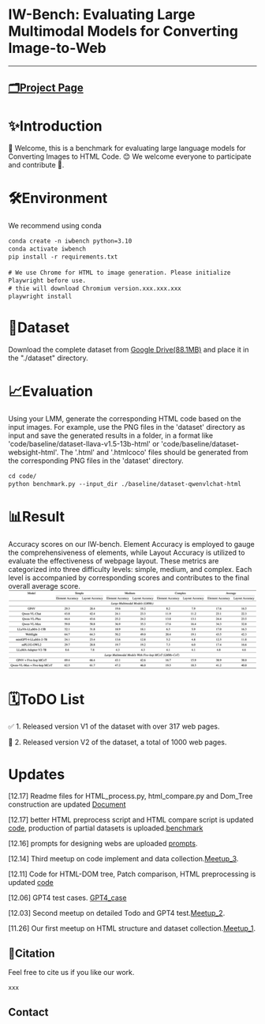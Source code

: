 # IW-Bench: Evaluating Large Multimodal Models for Converting Image-to-Web

----

## [🗂Project Page](https://iw-bench-page.vercel.app/) 
<!-- | [![GitHub Repo Stars](https://img.shields.io/github/stars/HC-Guo/Image2HTML-Benchmark?label=stars&logo=github&color=brightgreen)](https://github.com/HC-Guo/Image2HTML-Benchmark) | [![arXiv](https://img.shields.io/badge/arXiv-xxxx-b31b1b.svg?style=flat-square)](https://arxiv.org/abs/xxxx) -->

# ✨Introduction
👋 Welcome, this is a benchmark for evaluating large language models for Converting Images to HTML Code. 😊 We welcome everyone to participate and contribute 🌟. 

# 🛠Environment
We recommend using conda
```
conda create -n iwbench python=3.10
conda activate iwbench
pip install -r requirements.txt

# We use Chrome for HTML to image generation. Please initialize Playwright before use.
# thie will download Chromium version.xxx.xxx.xxx
playwright install
```

# 🚨Dataset
Download the complete dataset from [Google Drive(88.1MB)](https://drive.google.com/drive/folders/1zmQHgLvF1591gXSXWponMTBBH_SA-8Pj) and place it in the "./dataset" directory.

# 📈Evaluation
Using your LMM, generate the corresponding HTML code based on the input images. For example, use the PNG files in the 'dataset' directory as input and save the generated results in a folder, in a format like 'code/baseline/dataset-llava-v1.5-13b-html' or 'code/baseline/dataset-websight-html'. The '.html' and '.htmlcoco' files should be generated from the corresponding PNG files in the 'dataset' directory.

```
cd code/
python benchmark.py --input_dir ./baseline/dataset-qwenvlchat-html
```

# 📊Result
Accuracy scores on our IW-bench. Element Accuracy is employed to gauge the comprehensiveness of elements, while Layout Accuracy is utilized to evaluate the effectiveness of webpage layout. These metrics are categorized into three difficulty levels: simple, medium, and complex. Each level is accompanied by corresponding scores and contributes to the final overall average score.
![image](document/result.png)

# 🗓ToDO List
✅ 1. Released version V1 of the dataset with over 317 web pages.

🔘 2. Released version V2 of the dataset, a total of 1000 web pages.



# Updates

[12.17] Readme files for HTML_process.py, html_compare.py and Dom_Tree construction are updated [Document](./document)

[12.17] better HTML preprocess script and HTML compare script is updated [code](./code), production of partial datasets is uploaded.[benchmark](https://drive.google.com/drive/folders/18qOha7IqmMUSYo-UvJmnB-9R0bCo7yrI?usp=drive_link)

[12.16] prompts for designing webs are uploaded [prompts](./prompts). 

[12.14] Third meetup on code implement and data collection.[Meetup_3](./Meetup).

[12.11] Code for HTML-DOM tree, Patch comparison, HTML preprocessing is updated [code](./code)

[12.06] GPT4 test cases. [GPT4_case](./Meetup)

[12.03] Second meetup on detailed Todo and GPT4 test.[Meetup_2](./Meetup).

[11.26] Our first meetup on HTML structure and dataset collection.[Meetup_1](./Meetup).



## 📜Citation

Feel free to cite us if you like our work.
```
xxx
```

## Contact



